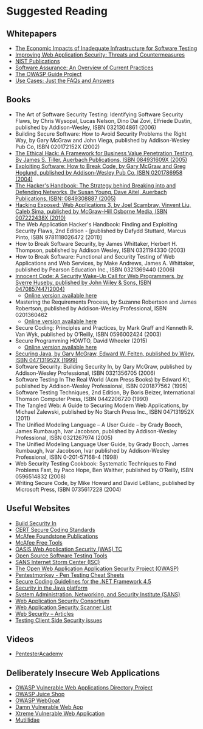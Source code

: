 # Suggested Reading

## Whitepapers

- [The Economic Impacts of Inadequate Infrastructure for Software Testing](https://www.nist.gov/system/files/documents/director/planning/report02-3.pdf)
- [Improving Web Application Security: Threats and Countermeasures](https://www.microsoft.com/en-ca/download/details.aspx?id=1330)
- [NIST Publications](https://csrc.nist.gov/publications/sp)
- [Software Assurance: An Overview of Current Practices](https://safecode.org/wp-content/uploads/2018/01/SAFECode_BestPractices0208.pdf)
- [The OWASP Guide Project](https://wiki.owasp.org/index.php/OWASP_Guide_Project)
- [Use Cases: Just the FAQs and Answers](https://www.ibm.com/developerworks/rational/library/content/RationalEdge/jan03/UseCaseFAQS_TheRationalEdge_Jan2003.pdf)

## Books

- The Art of Software Security Testing: Identifying Software Security Flaws, by Chris Wysopal, Lucas Nelson, Dino Dai Zovi, Elfriede Dustin, published by Addison-Wesley, ISBN 0321304861 (2006)
- Building Secure Software: How to Avoid Security Problems the Right Way, by Gary McGraw and John Viega, published by Addison-Wesley Pub Co, ISBN 020172152X (2002)
- [The Ethical Hack: A Framework for Business Value Penetration Testing, By James S. Tiller, Auerbach Publications, ISBN 084931609X (2005)](https://books.google.com/books?id=fwASXKXOolEC&printsec=frontcover&source=gbs_ge_summary_r&redir_esc=y#v=onepage&q&f=false)
- [Exploiting Software: How to Break Code, by Gary McGraw and Greg Hoglund, published by Addison-Wesley Pub Co, ISBN 0201786958 (2004)](http://www.exploitingsoftware.com)
- [The Hacker's Handbook: The Strategy behind Breaking into and Defending Networks, By Susan Young, Dave Aitel, Auerbach Publications, ISBN: 0849308887 (2005)](https://books.google.com/books?id=AO2fsAPVC34C&printsec=frontcover&source=gbs_ge_summary_r&redir_esc=y#v=onepage&q&f=false)
- [Hacking Exposed: Web Applications 3, by Joel Scambray, Vinvent Liu, Caleb Sima, published by McGraw-Hill Osborne Media, ISBN 007222438X (2010)](http://www.webhackingexposed.com/)
- The Web Application Hacker's Handbook: Finding and Exploiting Security Flaws, 2nd Edition - [published by Dafydd Stuttard, Marcus Pinto, ISBN 9781118026472 (2011)]
- How to Break Software Security, by James Whittaker, Herbert H. Thompson, published by Addison Wesley, ISBN 0321194330 (2003)
- How to Break Software: Functional and Security Testing of Web Applications and Web Services, by Make Andrews, James A. Whittaker, published by Pearson Education Inc., ISBN 0321369440 (2006)
- [Innocent Code: A Security Wake-Up Call for Web Programmers, by Sverre Huseby, published by John Wiley & Sons, ISBN 0470857447(2004)](http://innocentcode.thathost.com)
  - [Online version available here](https://books.google.com/books?id=RjVjgPQsKogC&printsec=frontcover&source=gbs_ge_summary_r&redir_esc=y#v=onepage&q&f=false)
- Mastering the Requirements Process, by Suzanne Robertson and James Robertson, published by Addison-Wesley Professional, ISBN 0201360462
  - [Online version available here](https://books.google.com/books?id=SN4WegDHVCcC&printsec=frontcover&source=gbs_ge_summary_r&cad=0#v=onepage&q&f=false)
- Secure Coding: Principles and Practices, by Mark Graff and Kenneth R. Van Wyk, published by O’Reilly, ISBN 0596002424 (2003)
- Secure Programming HOWTO, David Wheeler (2015)
  - [Online version available here](https://dwheeler.com/secure-programs/Secure-Programs-HOWTO/index.html)
- [Securing Java, by Gary McGraw, Edward W. Felten, published by Wiley, ISBN 047131952X (1999)](http://www.securingjava.com)
- Software Security: Building Security In, by Gary McGraw, published by Addison-Wesley Professional, ISBN 0321356705 (2006)
- Software Testing In The Real World (Acm Press Books) by Edward Kit, published by Addison-Wesley Professional, ISBN 0201877562 (1995)
- Software Testing Techniques, 2nd Edition, By Boris Beizer, International Thomson Computer Press, ISBN 0442206720 (1990)
- The Tangled Web: A Guide to Securing Modern Web Applications, by Michael Zalewski, published by No Starch Press Inc., ISBN 047131952X (2011)
- The Unified Modeling Language – A User Guide – by Grady Booch, James Rumbaugh, Ivar Jacobson, published by Addison-Wesley Professional, ISBN 0321267974 (2005)
- The Unified Modeling Language User Guide, by Grady Booch, James Rumbaugh, Ivar Jacobson, Ivar published by Addison-Wesley Professional, ISBN 0-201-57168-4 (1998)
- Web Security Testing Cookbook: Systematic Techniques to Find Problems Fast, by Paco Hope, Ben Walther, published by O’Reilly, ISBN 0596514832 (2008)
- Writing Secure Code, by Mike Howard and David LeBlanc, published by Microsoft Press, ISBN 0735617228 (2004)

## Useful Websites

- [Build Security In](https://www.us-cert.gov/bsi)
- [CERT Secure Coding Standards](https://wiki.sei.cmu.edu/confluence/display/seccode/SEI+CERT+Coding+Standards)
- [McAfee Foundstone Publications](https://www.mcafee.com/enterprise/en-us/search.html?q=Foundstone)
- [McAfee Free Tools](https://www.mcafee.com/enterprise/en-us/downloads/free-tools.html)
- [OASIS Web Application Security (WAS) TC](https://www.oasis-open.org/committees/tc_home.php?wg_abbrev=was)
- [Open Source Software Testing Tools](https://www.opensourcetesting.org/category/security/)
- [SANS Internet Storm Center (ISC)](https://isc.sans.edu/)
- [The Open Web Application Application Security Project (OWASP)](https://owasp.org)
- [Pentestmonkey - Pen Testing Cheat Sheets](http://pentestmonkey.net/cheat-sheet)
- [Secure Coding Guidelines for the .NET Framework 4.5](https://docs.microsoft.com/en-us/dotnet/standard/security/secure-coding-guidelines)
- [Security in the Java platform](https://docs.oracle.com/javase/6/docs/technotes/guides/security/overview/jsoverview.html)
- [System Administration, Networking, and Security Institute (SANS)](https://www.sans.org)
- [Web Application Security Consortium](http://www.webappsec.org/projects/)
- [Web Application Security Scanner List](http://projects.webappsec.org/w/page/13246988/Web%20Application%20Security%20Scanner%20List)
- [Web Security – Articles](https://www.acunetix.com/blog/category/web-security-zone/)
- [Testing Client Side Security issues](http://www.domxss.com/domxss/)

## Videos

- [PentesterAcademy](https://www.pentesteracademy.com/)

## Deliberately Insecure Web Applications

- [OWASP Vulnerable Web Applications Directory Project](https://owasp.org/www-project-vulnerable-web-applications-directory/)
- [OWASP Juice Shop](https://owasp-juice.shop)
- [OWASP WebGoat](https://owasp.org/www-project-webgoat/)
- [Damn Vulnerable Web App](http://www.dvwa.co.uk/)
- [Xtreme Vulnerable Web Application](https://github.com/s4n7h0/xvwa)
- [Mutillidae](https://www.irongeek.com/i.php?page=mutillidae/mutillidae-deliberately-vulnerable-php-owasp-top-10)
